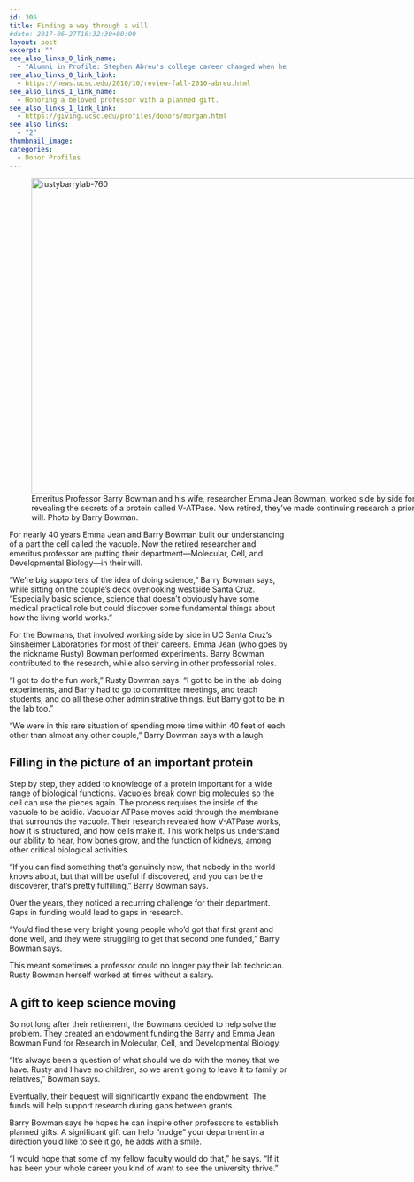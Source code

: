 ```yaml
---
id: 306
title: Finding a way through a will
#date: 2017-06-27T16:32:30+00:00
layout: post
excerpt: ""
see_also_links_0_link_name:
  - "Alumni in Profile: Stephen Abreu's college career changed when he met professor Barry Bowman."
see_also_links_0_link_link:
  - https://news.ucsc.edu/2010/10/review-fall-2010-abreu.html
see_also_links_1_link_name:
  - Honoring a beloved professor with a planned gift.
see_also_links_1_link_link:
  - https://giving.ucsc.edu/profiles/donors/morgan.html
see_also_links:
  - "2"
thumbnail_image:
categories:
  - Donor Profiles
---
```

<figure id="attachment_307" style="width: 760px" class="wp-caption aligncenter"><img class="size-full wp-image-307" src="http://live-ucsc-giving.pantheonsite.io/wp-content/uploads/2017/08/rustybarrylab-760.jpg" alt="rustybarrylab-760" width="760" height="570" srcset="https://ucsc-giving.lndo.site/wp-content/uploads/2017/08/rustybarrylab-760.jpg 760w, https://ucsc-giving.lndo.site/wp-content/uploads/2017/08/rustybarrylab-760-300x225.jpg 300w" sizes="(max-width: 760px) 100vw, 760px" /><figcaption class="wp-caption-text">Emeritus Professor Barry Bowman and his wife, researcher Emma Jean Bowman, worked side by side for decades revealing the secrets of a protein called V-ATPase. Now retired, they&#8217;ve made continuing research a priority in their will. Photo by Barry Bowman.</figcaption></figure> 





For nearly 40 years Emma Jean and Barry Bowman built our understanding of a part the cell called the vacuole. Now the retired researcher and emeritus professor are putting their department—Molecular, Cell, and Developmental Biology—in their will.

“We’re big supporters of the idea of doing science,” Barry Bowman says, while sitting on the couple’s deck overlooking westside Santa Cruz. “Especially basic science, science that doesn’t obviously have some medical practical role but could discover some fundamental things about how the living world works.”

For the Bowmans, that involved working side by side in UC Santa Cruz’s Sinsheimer Laboratories for most of their careers. Emma Jean (who goes by the nickname Rusty) Bowman performed experiments. Barry Bowman contributed to the research, while also serving in other professorial roles.

“I got to do the fun work,” Rusty Bowman says. “I got to be in the lab doing experiments, and Barry had to go to committee meetings, and teach students, and do all these other administrative things. But Barry got to be in the lab too.”

“We were in this rare situation of spending more time within 40 feet of each other than almost any other couple,” Barry Bowman says with a laugh.

## Filling in the picture of an important protein

Step by step, they added to knowledge of a protein important for a wide range of biological functions. Vacuoles break down big molecules so the cell can use the pieces again. The process requires the inside of the vacuole to be acidic. Vacuolar ATPase moves acid through the membrane that surrounds the vacuole. Their research revealed how V-ATPase works, how it is structured, and how cells make it. This work helps us understand our ability to hear, how bones grow, and the function of kidneys, among other critical biological activities.

“If you can find something that’s genuinely new, that nobody in the world knows about, but that will be useful if discovered, and you can be the discoverer, that’s pretty fulfilling,” Barry Bowman says.

Over the years, they noticed a recurring challenge for their department. Gaps in funding would lead to gaps in research.

“You’d find these very bright young people who’d got that first grant and done well, and they were struggling to get that second one funded,” Barry Bowman says.

This meant sometimes a professor could no longer pay their lab technician. Rusty Bowman herself worked at times without a salary.

## A gift to keep science moving

So not long after their retirement, the Bowmans decided to help solve the problem. They created an endowment funding the Barry and Emma Jean Bowman Fund for Research in Molecular, Cell, and Developmental Biology.

“It’s always been a question of what should we do with the money that we have. Rusty and I have no children, so we aren’t going to leave it to family or relatives,” Bowman says.

Eventually, their bequest will significantly expand the endowment. The funds will help support research during gaps between grants.

Barry Bowman says he hopes he can inspire other professors to establish planned gifts. A significant gift can help “nudge” your department in a direction you’d like to see it go, he adds with a smile.

“I would hope that some of my fellow faculty would do that,” he says. “If it has been your whole career you kind of want to see the university thrive.”
